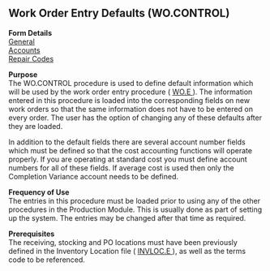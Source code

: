 ##  Work Order Entry Defaults (WO.CONTROL)

<PageHeader />

**Form Details**  
[ General ](../../../../../../../../../../../../../rover/AP-OVERVIEW/AP-ENTRY/AP-E/CHECKS-E/AP-CONTROL/GLCHART-E/GLCHART-E-1/GLCHART-R2/WO-CONTROL/WO-CONTROL-1)   
[ Accounts ](../../../../../../../../../../../../../rover/AP-OVERVIEW/AP-ENTRY/AP-E/CHECKS-E/AP-CONTROL/GLCHART-E/GLCHART-E-1/GLCHART-R2/WO-CONTROL/WO-CONTROL-2)   
[ Repair Codes ](../../../../../../../../../../../../../rover/AP-OVERVIEW/AP-ENTRY/AP-E/CHECKS-E/AP-CONTROL/GLCHART-E/GLCHART-E-1/GLCHART-R2/WO-CONTROL/WO-CONTROL-3)   

**Purpose**  
The WO.CONTROL procedure is used to define default information which will be used by the work order entry procedure ( [ WO.E ](../../../../../../../../../../../../../rover/AP-OVERVIEW/AP-ENTRY/AP-E/CHECKS-E/AP-CONTROL/GLCHART-E/GLCHART-E-1/GLCHART-R2/WO-CONTROL/WO-E) ). The information entered in this procedure is loaded into the corresponding fields on new work orders so that the same information does not have to be entered on every order. The user has the option of changing any of these defaults after they are loaded.   
  
In addition to the default fields there are several account number fields
which must be defined so that the cost accounting functions will operate
properly. If you are operating at standard cost you must define account
numbers for all of these fields. If average cost is used then only the
Completion Variance account needs to be defined.

**Frequency of Use**  
The entries in this procedure must be loaded prior to using any of the other
procedures in the Production Module. This is usually done as part of setting
up the system. The entries may be changed after that time as required.

**Prerequisites**  
The receiving, stocking and PO locations must have been previously defined in the Inventory Location file ( [ INVLOC.E ](../../../../../../../../../../../../../rover/AP-OVERVIEW/AP-ENTRY/AP-E/CHECKS-E/AP-CONTROL/INVLOC-E) ), as well as the terms code to be referenced. 

<badge text= "Version 8.10.57" vertical="middle" />

<PageFooter />